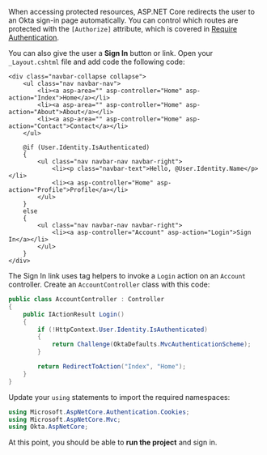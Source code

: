 When accessing protected resources, ASP.NET Core redirects the user to an Okta sign-in page automatically. You can control which routes are protected with the `[Authorize]` attribute, which is covered in [Require Authentication](../-/require-authentication/).

You can also give the user a **Sign In** button or link. Open your `_Layout.cshtml` file and add code the following code:

```cshtml
<div class="navbar-collapse collapse">
    <ul class="nav navbar-nav">
        <li><a asp-area="" asp-controller="Home" asp-action="Index">Home</a></li>
        <li><a asp-area="" asp-controller="Home" asp-action="About">About</a></li>
        <li><a asp-area="" asp-controller="Home" asp-action="Contact">Contact</a></li>
    </ul>

    @if (User.Identity.IsAuthenticated)
    {
        <ul class="nav navbar-nav navbar-right">
            <li><p class="navbar-text">Hello, @User.Identity.Name</p></li>
            <li><a asp-controller="Home" asp-action="Profile">Profile</a></li>
        </ul>
    }
    else
    {
        <ul class="nav navbar-nav navbar-right">
            <li><a asp-controller="Account" asp-action="Login">Sign In</a></li>
        </ul>
    }
</div>
```

The Sign In link uses tag helpers to invoke a `Login` action on an `Account` controller. Create an `AccountController` class with this code:

```csharp
public class AccountController : Controller
{
    public IActionResult Login()
    {
        if (!HttpContext.User.Identity.IsAuthenticated)
        {
            return Challenge(OktaDefaults.MvcAuthenticationScheme);
        }

        return RedirectToAction("Index", "Home");
    }
}
```

Update your `using` statements to import the required namespaces:

```csharp
using Microsoft.AspNetCore.Authentication.Cookies;
using Microsoft.AspNetCore.Mvc;
using Okta.AspNetCore;
```

At this point, you should be able to **run the project** and sign in.